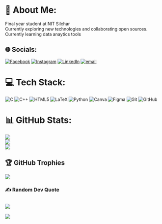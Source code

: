 # 💫 About Me:
Final year student at NIT Silchar<br>Currently exploring new technologies and collaborating open sources.<br>Currently learning data anaytics tools
## 🌐 Socials:
[![Facebook](https://img.shields.io/badge/Facebook-%231877F2.svg?logo=Facebook&logoColor=white)](https://facebook.com/justrk09) [![Instagram](https://img.shields.io/badge/Instagram-%23E4405F.svg?logo=Instagram&logoColor=white)](https://instagram.com/just_rk_09) [![LinkedIn](https://img.shields.io/badge/LinkedIn-%230077B5.svg?logo=linkedin&logoColor=white)](https://linkedin.com/in/http://www.linkedin.com/in/ritik-42463124a) [![email](https://img.shields.io/badge/Email-D14836?logo=gmail&logoColor=white)](mailto:ritikraushan26911@gmail.com) 

# 💻 Tech Stack:
![C](https://img.shields.io/badge/c-%2300599C.svg?style=for-the-badge&logo=c&logoColor=white) ![C++](https://img.shields.io/badge/c++-%2300599C.svg?style=for-the-badge&logo=c%2B%2B&logoColor=white) ![HTML5](https://img.shields.io/badge/html5-%23E34F26.svg?style=for-the-badge&logo=html5&logoColor=white) ![LaTeX](https://img.shields.io/badge/latex-%23008080.svg?style=for-the-badge&logo=latex&logoColor=white) ![Python](https://img.shields.io/badge/python-3670A0?style=for-the-badge&logo=python&logoColor=ffdd54) ![Canva](https://img.shields.io/badge/Canva-%2300C4CC.svg?style=for-the-badge&logo=Canva&logoColor=white) ![Figma](https://img.shields.io/badge/figma-%23F24E1E.svg?style=for-the-badge&logo=figma&logoColor=white) ![Git](https://img.shields.io/badge/git-%23F05033.svg?style=for-the-badge&logo=git&logoColor=white) ![GitHub](https://img.shields.io/badge/github-%23121011.svg?style=for-the-badge&logo=github&logoColor=white)
# 📊 GitHub Stats:
![](https://github-readme-stats.vercel.app/api?username=justrk09&theme=default&hide_border=false&include_all_commits=true&count_private=false)<br/>
![](https://nirzak-streak-stats.vercel.app/?user=justrk09&theme=default&hide_border=false)<br/>
![](https://github-readme-stats.vercel.app/api/top-langs/?username=justrk09&theme=default&hide_border=false&include_all_commits=true&count_private=false&layout=compact)

## 🏆 GitHub Trophies
![](https://github-profile-trophy.vercel.app/?username=justrk09&theme=radical&no-frame=false&no-bg=true&margin-w=4)

### ✍️ Random Dev Quote
![](https://quotes-github-readme.vercel.app/api?type=horizontal&theme=radical)
---
[![](https://visitcount.itsvg.in/api?id=justrk09&icon=0&color=0)](https://visitcount.itsvg.in)

<!-- Proudly created with GPRM ( https://gprm.itsvg.in ) -->
